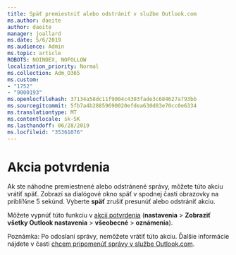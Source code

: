 ```yaml
---
title: Späť premiestniť alebo odstrániť v službe Outlook.com
ms.author: daeite
author: daeite
manager: joallard
ms.date: 5/6/2019
ms.audience: Admin
ms.topic: article
ROBOTS: NOINDEX, NOFOLLOW
localization_priority: Normal
ms.collection: Adm_O365
ms.custom:
- "1752"
- "9000193"
ms.openlocfilehash: 37134a58dc11f9004c4303fade3c684627a793bb
ms.sourcegitcommit: 5fb7a4b28859690020efdea630d03e70cc0e6334
ms.translationtype: MT
ms.contentlocale: sk-SK
ms.lasthandoff: 06/28/2019
ms.locfileid: "35361076"
---
```

# <a name="action-confirmations"></a>Akcia potvrdenia

Ak ste náhodne premiestnené alebo odstránené správy, môžete túto akciu vrátiť späť. Zobrazí sa dialógové okno späť v spodnej časti obrazovky na pribli¾ne 5 sekúnd. Vyberte **späť** zrušiť presunúť alebo odstrániť akciu.

Môžete vypnúť túto funkciu v [akcii potvrdenia](https://outlook.live.com/mail/options/general/notifications) (**nastavenia** > **Zobraziť všetky Outlook nastavenia** > **všeobecné** > **oznámenia**).

Poznámka: Po odoslaní správy, nemôžete vrátiť túto akciu. Ďalšie informácie nájdete v časti [chcem pripomenúť správy v službe Outlook.com](https://support.office.com/article/c069ddde-5282-4085-8f4c-d7b133324f8a).